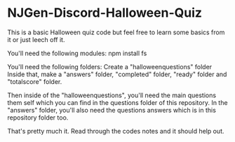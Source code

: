 # NJGen-Discord-Halloween-Quiz

This is a basic Halloween quiz code but feel free to learn some basics from it or just leech off it.

You'll need the following modules:
npm install fs

You'll need the following folders:
Create a "halloweenquestions" folder
Inside that, make a "answers" folder, "completed" folder, "ready" folder and "totalscore" folder.

Then inside of the "halloweenquestions", you'll need the main questions them self which you can find in the questions folder of this repository.
In the "answers" folder, you'll also need the questions answers which is in this repository folder too.

That's pretty much it. Read through the codes notes and it should help out.

